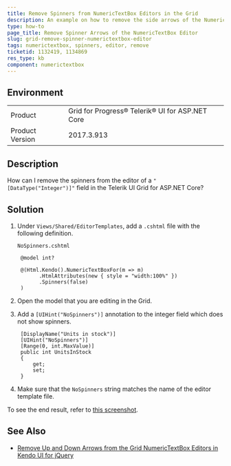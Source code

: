 ```yaml
---
title: Remove Spinners from NumericTextBox Editors in the Grid
description: An example on how to remove the side arrows of the NumericTextBox editor in the Telerik UI Grid for ASP.NET Core.
type: how-to
page_title: Remove Spinner Arrows of the NumericTextBox Editor
slug: grid-remove-spinner-numerictextbox-editor
tags: numerictextbox, spinners, editor, remove
ticketid: 1132419, 1134869
res_type: kb
component: numerictextbox
---
```


## Environment

<table>
 <tr>
  <td>Product</td>
  <td>Grid for Progress® Telerik® UI for ASP.NET Core</td>
 </tr>
 <tr>
  <td>Product Version</td>
  <td>2017.3.913</td>
 </tr>
</table>

## Description

How can I remove the spinners from the editor of a `"[DataType("Integer")]"` field in the Telerik UI Grid for ASP.NET Core?

## Solution

1. Under `Views/Shared/EditorTemplates`, add a `.cshtml` file with the following definition.

	`NoSpinners.cshtml`

		@model int?

		@(Html.Kendo().NumericTextBoxFor(m => m)
		      .HtmlAttributes(new { style = "width:100%" })
		      .Spinners(false)
		)

1. Open the model that you are editing in the Grid.
1. Add a `[UIHint("NoSpinners")]` annotation to the integer field which does not show spinners.

		[DisplayName("Units in stock")]
		[UIHint("NoSpinners")]
		[Range(0, int.MaxValue)]
		public int UnitsInStock
		{
		    get;
		    set;
		}

1. Make sure that the `NoSpinners` string matches the name of the editor template file.

To see the end result, refer to [this screenshot](https://www.screencast.com/t/NpPf3qWtsD).

## See Also

* [Remove Up and Down Arrows from the Grid NumericTextBox Editors in Kendo UI for jQuery](https://docs.telerik.com/kendo-ui/knowledge-base/grid-remove-spinners-from-the-grid-numerictextbox-editor)
